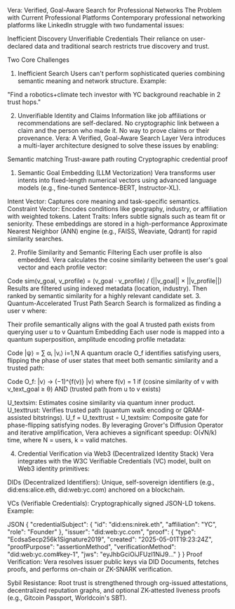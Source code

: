 Vera: Verified, Goal-Aware Search for Professional Networks
The Problem with Current Professional Platforms
Contemporary professional networking platforms like LinkedIn struggle with two fundamental issues:

Inefficient Discovery
Unverifiable Credentials
Their reliance on user-declared data and traditional search restricts true discovery and trust.

Two Core Challenges
1. Inefficient Search
Users can't perform sophisticated queries combining semantic meaning and network structure.
Example:

"Find a robotics+climate tech investor with YC background reachable in 2 trust hops."

2. Unverifiable Identity and Claims
Information like job affiliations or recommendations are self-declared.
No cryptographic link between a claim and the person who made it.
No way to prove claims or their provenance.
Vera: A Verified, Goal-Aware Search Layer
Vera introduces a multi-layer architecture designed to solve these issues by enabling:

Semantic matching
Trust-aware path routing
Cryptographic credential proof
1. Semantic Goal Embedding (LLM Vectorization)
Vera transforms user intents into fixed-length numerical vectors using advanced language models (e.g., fine-tuned Sentence-BERT, Instructor-XL).

Intent Vector: Captures core meaning and task-specific semantics.
Constraint Vector: Encodes conditions like geography, industry, or affiliation with weighted tokens.
Latent Traits: Infers subtle signals such as team fit or seniority.
These embeddings are stored in a high-performance Approximate Nearest Neighbor (ANN) engine (e.g., FAISS, Weaviate, Qdrant) for rapid similarity searches.

2. Profile Similarity and Semantic Filtering
Each user profile is also embedded. Vera calculates the cosine similarity between the user's goal vector and each profile vector:

Code
sim(v_goal, v_profile) = (v_goal · v_profile) / (||v_goal|| × ||v_profile||)
Results are filtered using indexed metadata (location, industry).
Then ranked by semantic similarity for a highly relevant candidate set.
3. Quantum-Accelerated Trust Path Search
Search is formalized as finding a user v where:

Their profile semantically aligns with the goal
A trusted path exists from querying user u to v
Quantum Embedding
Each user node is mapped into a quantum superposition, amplitude encoding profile metadata:

Code
|ψ⟩ = ∑ αᵢ |vᵢ⟩
      i=1,N
A quantum oracle O_f identifies satisfying users, flipping the phase of user states that meet both semantic similarity and a trusted path:

Code
O_f: |v⟩ → (−1)^{f(v)} |v⟩
where
f(v) = 1 if (cosine similarity of v with v_text_goal ≥ θ) AND (trusted path from u to v exists)

U_textsim: Estimates cosine similarity via quantum inner product.
U_texttrust: Verifies trusted path (quantum walk encoding or QRAM-assisted bitstrings).
U_f = U_texttrust ∘ U_textsim: Composite gate for phase-flipping satisfying nodes.
By leveraging Grover's Diffusion Operator and iterative amplification, Vera achieves a significant speedup:
O(√N/k) time, where N = users, k = valid matches.

4. Credential Verification via Web3 (Decentralized Identity Stack)
Vera integrates with the W3C Verifiable Credentials (VC) model, built on Web3 identity primitives:

DIDs (Decentralized Identifiers):
Unique, self-sovereign identifiers (e.g., did:ens:alice.eth, did:web:yc.com) anchored on a blockchain.

VCs (Verifiable Credentials):
Cryptographically signed JSON-LD tokens. Example:

JSON
{
  "credentialSubject": {
    "id": "did:ens:nirek.eth",
    "affiliation": "YC",
    "role": "Founder"
  },
  "issuer": "did:web:yc.com",
  "proof": {
    "type": "EcdsaSecp256k1Signature2019",
    "created": "2025-05-01T19:23:24Z",
    "proofPurpose": "assertionMethod",
    "verificationMethod": "did:web:yc.com#key-1",
    "jws": "eyJhbGciOiJFUzI1NiJ9..."
  }
}
Proof Verification:
Vera resolves issuer public keys via DID Documents, fetches proofs, and performs on-chain or ZK-SNARK verification.

Sybil Resistance:
Root trust is strengthened through org-issued attestations, decentralized reputation graphs, and optional ZK-attested liveness proofs (e.g., Gitcoin Passport, Worldcoin's SBT).
